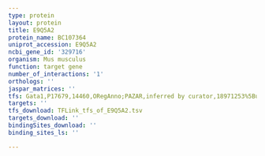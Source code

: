```yaml
---
type: protein
layout: protein
title: E9Q5A2
protein_name: BC107364
uniprot_accession: E9Q5A2
ncbi_gene_id: '329716'
organism: Mus musculus
function: target gene
number_of_interactions: '1'
orthologs: ''
jaspar_matrices: ''
tfs: Gata1,P17679,14460,ORegAnno;PAZAR,inferred by curator,18971253%5Buid%5D+OR+26578589%5Buid%5D,No
targets: ''
tfs_download: TFLink_tfs_of_E9Q5A2.tsv
targets_download: ''
bindingSites_download: ''
binding_sites_ls: ''

---
```

